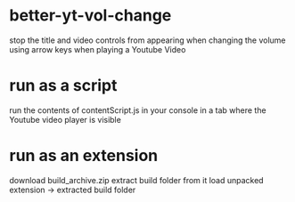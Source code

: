 # better-yt-vol-change
stop the title and video controls from appearing when changing the volume using arrow keys when playing a Youtube Video


# run as a script
run the contents of contentScript.js in your console in a tab where the Youtube video player is visible

# run as an extension

download build_archive.zip
extract build folder from it
load unpacked extension -> extracted build folder
